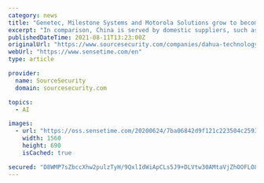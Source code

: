 ```yaml
---
category: news
title: "Genetec, Milestone Systems and Motorola Solutions grow to become the ‘Big 3’ global suppliers of video surveillance software"
excerpt: "In comparison, China is served by domestic suppliers, such as Hikvision, Dahua and ‘AI unicorns’, including SenseTime and Megvii. The report titled, ‘The world market for video surveillance hardware and software’, shows that outside China ..."
publishedDateTime: 2021-08-11T13:23:00Z
originalUrl: "https://www.sourcesecurity.com/companies/dahua-technology-ltd/news/genetec-milestone-systems-motorola-solutions-global-suppliers-video-surveillance-solutions-co-1151-ga-co-2566-ga-co-3425-ga-co-4261-ga-co-7256-ga-co-14876-ga-co-1582884898-ga-co-1625733339-ga.1628680771.html"
webUrl: "https://www.sensetime.com/en"
type: article

provider:
  name: SourceSecurity
  domain: sourcesecurity.com

topics:
  - AI

images:
  - url: "https://oss.sensetime.com/20200624/7ba06842d9f121c223504c25936d0d9a.jpg"
    width: 1560
    height: 690
    isCached: true

secured: "D8WMP7sZbccXhw2pulzTyH/9QxlIdWiApCLs5J9+DLVtw30AMtaVjZhOOFLO8X+NoOnODMuD7kwOvovQaXZOVB6dOuEv8vtx3RTcCTwUqiZNanhJioXRjQhhC3GC8cSVZiyN1VQquW9w8cNi12ZjUZfs259Wf+CdflmzImmDzqjKyAz428jNV6dgFi3XI08wJWV+fpUB7PJ14yeuvPZnH6Cy5QyGOoPn8Snz5/nJzCnYD5ZTAVkiwnp9gpACyKtjbdmmxEuh4ZGgbjIoPOaDoGnVUrs3yGTBiSikE3JjihXPJnWXabN+uL1nHfsFXp1m/FKFZuyuc/dFCzZS4+WYNoieHz31v/M4NwaL1dUSD4U=;iBTrmDdXHCYn4S53Q95OUw=="
---
```


